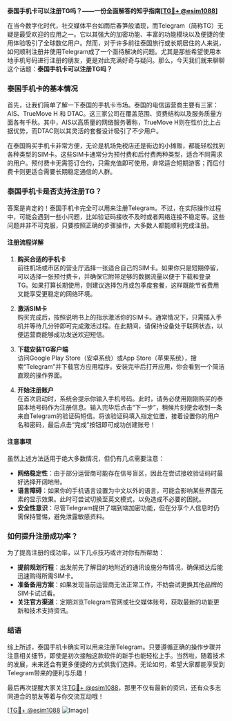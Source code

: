 **泰国手机卡可以注册TG吗？——一份全面解答的知乎指南[[TG💪+ @esim1088](https://t.me/s/esim1088)]**

在当今数字化时代，社交媒体平台如雨后春笋般涌现，而Telegram（简称TG）无疑是最受欢迎的应用之一。它以其强大的加密功能、丰富的功能模块以及便捷的使用体验吸引了全球数亿用户。然而，对于许多前往泰国旅行或长期居住的人来说，如何顺利注册并使用Telegram成了一个亟待解决的问题。尤其是那些希望使用本地手机号码进行注册的朋友，更是对此充满好奇与疑问。那么，今天我们就来聊聊这个话题：**泰国手机卡可以注册TG吗？**

### 泰国手机卡的基本情况

首先，让我们简单了解一下泰国的手机卡市场。泰国的电信运营商主要有三家：AIS、TrueMove H 和 DTAC。这三家公司在覆盖范围、资费结构以及服务质量方面各有千秋。其中，AIS以高质量的网络服务著称，TrueMove H则在性价比上占据优势，而DTAC则以其灵活的套餐设计吸引了不少用户。

在泰国购买手机卡非常方便，无论是机场免税店还是街边的小摊贩，都能轻松找到各种类型的SIM卡。这些SIM卡通常分为预付费和后付费两种类型，适合不同需求的用户。预付费卡无需签订合约，只需充值即可使用，非常适合短期游客；而后付费卡则更适合需要长期稳定通信的人群。

### 泰国手机卡是否支持注册TG？

答案是肯定的！泰国手机卡完全可以用来注册Telegram。不过，在实际操作过程中，可能会遇到一些小问题，比如验证码接收不及时或者网络连接不稳定等。这些问题并非不可克服，只要按照正确的步骤操作，大多数人都能顺利完成注册。

#### 注册流程详解

1. **购买合适的手机卡**  
   前往机场或市区的营业厅选择一张适合自己的SIM卡。如果你只是短期停留，可以选择一张预付费卡，并确保它附带足够的数据流量以便于下载和登录TG。如果打算长期使用，则建议选择包月或包季度套餐，这样既能节省费用又能享受更稳定的网络环境。

2. **激活SIM卡**  
   购买完成后，按照说明书上的指示激活你的SIM卡。通常情况下，只需插入手机并等待几分钟即可完成激活过程。在此期间，请保持设备处于联网状态，以便运营商能够成功发送欢迎短信。

3. **下载安装TG客户端**  
   访问Google Play Store（安卓系统）或App Store（苹果系统），搜索“Telegram”并下载官方应用程序。安装完毕后打开应用，你会看到一个简洁直观的操作界面。

4. **开始注册账户**  
   在首次启动时，系统会提示你输入手机号码。此时，请务必使用刚刚购买的泰国本地号码作为注册信息。输入完毕后点击“下一步”，稍候片刻便会收到一条来自Telegram的验证码短信。将该验证码填入指定位置，接着设置你的用户名和密码，最后点击“完成”按钮即可成功创建账号！

#### 注意事项

虽然上述方法适用于绝大多数情况，但仍有几点需要注意：

- **网络稳定性**：由于部分运营商可能存在信号盲区，因此在尝试接收验证码时最好选择开阔地带。
- **语言障碍**：如果你的手机语言设置为中文以外的语言，可能会影响某些界面元素的显示效果。此时可尝试切换至英文模式，以免造成不必要的困扰。
- **安全性意识**：尽管Telegram提供了端到端加密功能，但在分享个人信息时仍需保持警惕，避免泄露敏感资料。

### 如何提升注册成功率？

为了提高注册的成功率，以下几点技巧或许对你有所帮助：

- **提前规划行程**：出发前先了解目的地附近的通讯设施分布情况，确保抵达后能迅速购得所需SIM卡。
- **准备备用方案**：如果发现当前运营商无法正常工作，不妨尝试更换其他品牌的SIM卡试试看。
- **关注官方渠道**：定期浏览Telegram官网或社交媒体账号，获取最新的功能更新和技术支持资讯。

### 结语

综上所述，泰国手机卡确实可以用来注册Telegram。只要遵循正确的操作步骤并注意相关细节，即使是初次接触这款软件的新手也能轻松上手。当然啦，随着技术的发展，未来还会有更多便捷的方式供我们选择。无论如何，希望大家都能享受到Telegram带来的便利与乐趣！

最后再次提醒大家关注[TG💪+ @esim1088](https://t.me/s/esim1088)，那里不仅有最新的资讯，还有众多志同道合的朋友等着与你交流互动哦！  

[[TG💪+ @esim1088](https://t.me/s/esim1088) ![Image](https://i.postimg.cc/4NQfJmqS/Snipaste-2025-05-13-00-14-12.png)]